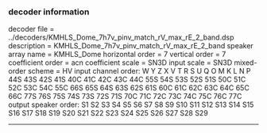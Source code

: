 
### decoder information 
decoder file = ../decoders/KMHLS_Dome_7h7v_pinv_match_rV_max_rE_2_band.dsp
description = KMHLS_Dome_7h7v_pinv_match_rV_max_rE_2_band
speaker array name = KMHLS_Dome
horizontal order   = 7
vertical order     = 7
coefficient order  = acn
coefficient scale  = SN3D
input scale        = SN3D
mixed-order scheme = HV
input channel order: W Y Z X V T R S U Q O M K L N P 44S 43S 42S 41S 40C 41C 42C 43C 44C 55S 54S 53S 52S 51S 50C 51C 52C 53C 54C 55C 66S 65S 64S 63S 62S 61S 60C 61C 62C 63C 64C 65C 66C 77S 76S 75S 74S 73S 72S 71S 70C 71C 72C 73C 74C 75C 76C 77C 
output speaker order: S1 S2 S3 S4 S5 S6 S7 S8 S9 S10 S11 S12 S13 S14 S15 S16 S17 S18 S19 S20 S21 S22 S23 S24 S25 S26 S27 S28 S29 

---

